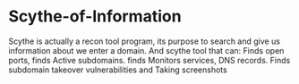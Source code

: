 # Scythe-of-Information
Scythe is actually a recon tool program, its purpose to search and give us information about we enter a domain. And scythe tool that can: Finds open ports, finds Active subdomains. finds Monitors services, DNS records. Finds subdomain takeover vulnerabilities and Taking screenshots
